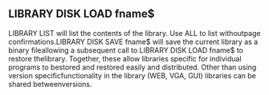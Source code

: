 ## LIBRARY DISK LOAD fname$

LIBRARY LIST will list the contents of the library. Use ALL to list withoutpage confirmations.LIBRARY DISK SAVE fname$ will save the current library as a binary fileallowing a subsequent call to LIBRARY DISK LOAD fname$ to restore thelibrary. Together, these allow libraries specific for individual programs to bestored and restored easily and distributed. Other than using version specificfunctionality in the library (WEB, VGA, GUI) libraries can be shared betweenversions.